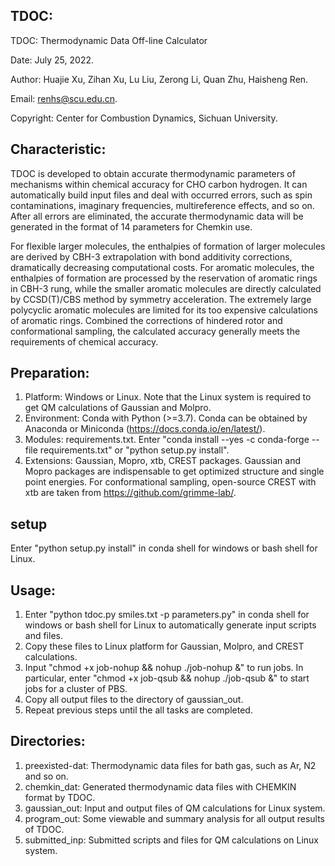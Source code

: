 ## TDOC:
TDOC: Thermodynamic Data Off-line Calculator 

Date: July 25, 2022.

Author: Huajie Xu, Zihan Xu, Lu Liu, Zerong Li, Quan Zhu, Haisheng Ren.

Email: renhs@scu.edu.cn.

Copyright: Center for Combustion Dynamics, Sichuan University.


## Characteristic:
TDOC is developed to obtain accurate thermodynamic parameters of mechanisms within chemical accuracy for CHO carbon hydrogen.
It can automatically build input files and deal with occurred errors, such as spin contaminations, imaginary frequencies, 
multireference effects, and so on. After all errors are eliminated, the accurate thermodynamic data will be generated in the
format of 14 parameters for Chemkin use.

For flexible larger molecules, the enthalpies of formation of larger molecules are derived by CBH-3 extrapolation with bond 
additivity corrections, dramatically decreasing computational costs. For aromatic molecules, the enthalpies of formation 
are processed by the reservation of aromatic rings in CBH-3 rung, while the smaller aromatic molecules are directly calculated
by CCSD(T)/CBS method by symmetry acceleration. The extremely large polycyclic aromatic molecules are limited for its too 
expensive calculations of aromatic rings. Combined the corrections of hindered rotor and conformational sampling, the calculated
accuracy generally meets the requirements of chemical accuracy.


## Preparation:
1. Platform: Windows or Linux. Note that the Linux system is required to get QM calculations of Gaussian and Molpro.
2. Environment: Conda with Python (>=3.7). Conda can be obtained by Anaconda or Miniconda (https://docs.conda.io/en/latest/).
3. Modules: requirements.txt. Enter "conda install --yes -c conda-forge --file requirements.txt" or "python setup.py install".
4. Extensions: Gaussian, Mopro, xtb, CREST packages. Gaussian and Mopro packages are indispensable to get optimized structure 
   and single point energies. For conformational sampling, open-source CREST with xtb are taken from https://github.com/grimme-lab/.


## setup
Enter "python setup.py install" in conda shell for windows or bash shell for Linux.


## Usage:
1. Enter "python tdoc.py smiles.txt -p parameters.py" in conda shell for windows or bash shell for Linux to automatically generate
   input scripts and files. 
2. Copy these files to Linux platform for Gaussian, Molpro, and CREST calculations.
3. Input "chmod +x job-nohup && nohup ./job-nohup &" to run jobs. In particular, enter "chmod +x job-qsub && nohup ./job-qsub &" 
   to start jobs for a cluster of PBS.
4. Copy all output files to the directory of gaussian_out.
5. Repeat previous steps until the all tasks are completed.


## Directories:
1. preexisted-dat: Thermodynamic data files for bath gas, such as Ar, N2 and so on.
2. chemkin_dat: Generated thermodynamic data files with CHEMKIN format by TDOC.
3. gaussian_out: Input and output files of QM calculations for Linux system.
4. program_out: Some viewable and summary analysis for all output results of TDOC.
5. submitted_inp: Submitted scripts and files for QM calculations on Linux system.

